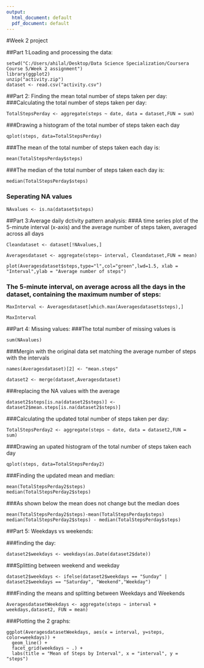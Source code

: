 ```yaml
---
output:
  html_document: default
  pdf_document: default
---
```


#Week 2 project

##Part 1:Loading and processing the data:
```{r}
setwd("C:/Users/ahilal/Desktop/Data Science Specialization/Coursera Course 5/Week 2 assignment")
library(ggplot2)
unzip("activity.zip")
dataset <- read.csv("activity.csv")
```
##Part 2: Finding the mean total number of steps taken per day:
###Calculating the total number of steps taken per day:
``` {r}
TotalStepsPerday <- aggregate(steps ~ date, data = dataset,FUN = sum)
```

###Drawing a histogram of the total number of steps taken each day
```{r}
qplot(steps, data=TotalStepsPerday)
```

###The mean of the total number of steps taken each day is:
```{r}
mean(TotalStepsPerday$steps)
```

###The median of the total number of steps taken each day is:
```{r}
median(TotalStepsPerday$steps)
```

### Seperating NA values
``` {r}
NAvalues <- is.na(dataset$steps)
```

##Part 3:Average daily dctivity pattern analysis:
###A time series plot of the 5-minute interval (x-axis) and the average number of steps taken, averaged across all days
```{r}
Cleandataset <- dataset[!NAvalues,]

Averagesdataset <- aggregate(steps~ interval, Cleandataset,FUN = mean)

plot(Averagesdataset$steps,type="l",col="green",lwd=1.5, xlab = "Interval",ylab = "Average number of steps")
```

### The 5-minute interval, on average across all the days in the dataset, containing the maximum number of steps:

```{r}
MaxInterval <- Averagesdataset[which.max(Averagesdataset$steps),]

MaxInterval
```

##Part 4: Missing values:
###The total number of missing values is

```{r}
sum(NAvalues)
```

###Mergin with the original data set matching the average number of steps with the intervals
```{r}
names(Averagesdataset)[2] <- "mean.steps"

dataset2 <- merge(dataset,Averagesdataset)
```

###replacing the NA values with the average
```{r}
dataset2$steps[is.na(dataset2$steps)] <- dataset2$mean.steps[is.na(dataset2$steps)]
```

###Calculating the updated total number of steps taken per day:
```{r}
TotalStepsPerday2 <- aggregate(steps ~ date, data = dataset2,FUN = sum)
```

###Drawing an upated histogram of the total number of steps taken each day
```{r}
qplot(steps, data=TotalStepsPerday2)
```

###Finding the updated mean and median:
```{r}
mean(TotalStepsPerday2$steps)
median(TotalStepsPerday2$steps)
```

###As shown below the mean does not change but the median does
```{r}
mean(TotalStepsPerday2$steps)-mean(TotalStepsPerday$steps)
median(TotalStepsPerday2$steps) - median(TotalStepsPerday$steps)
```

##Part 5: Weekdays vs weekends:

###finding the day:
```{r}
dataset2$weekdays <- weekdays(as.Date(dataset2$date))
```

###Splitting between weekend and weekday
```{r}
dataset2$weekdays <- ifelse(dataset2$weekdays == "Sunday" | dataset2$weekdays == "Saturday", "Weekend","Weekday")
```

###Finding the means and splitting between Weekdays and Weekends
```{r}
AveragesdatasetWeekdays <- aggregate(steps ~ interval + weekdays,dataset2, FUN = mean)
```

###Plotting the 2 graphs:
```{r}
ggplot(AveragesdatasetWeekdays, aes(x = interval, y=steps, color=weekdays)) +
  geom_line() +
  facet_grid(weekdays ~ .) +
  labs(title = "Mean of Steps by Interval", x = "interval", y = "steps")
```
